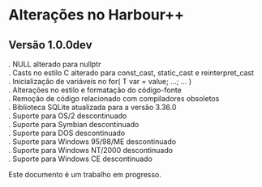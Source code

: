 # Alterações no Harbour++

## Versão 1.0.0dev
. NULL alterado para nullptr  
. Casts no estilo C alterado para const_cast, static_cast e reinterpret_cast  
. Inicialização de variáveis no for( T var = value; ...; ... )  
. Alterações no estilo e formatação do código-fonte  
. Remoção de código relacionado com compiladores obsoletos  
. Biblioteca SQLite atualizada para a versão 3.36.0  
. Suporte para OS/2 descontinuado  
. Suporte para Symbian descontinuado  
. Suporte para DOS descontinuado  
. Suporte para Windows 95/98/ME descontinuado  
. Suporte para Windows NT/2000 descontinuado  
. Suporte para Windows CE descontinuado  

Este documento é um trabalho em progresso.
